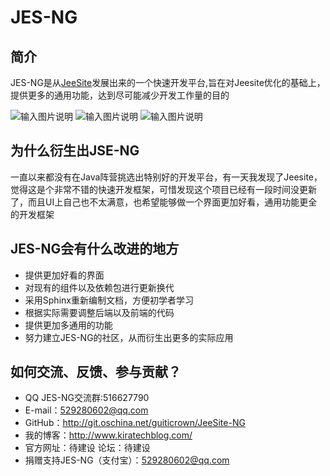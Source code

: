 # JES-NG

## 简介

JES-NG是从[JeeSite](http://git.oschina.net/thinkgem/jeesite)发展出来的一个快速开发平台,旨在对Jeesite优化的基础上，提供更多的通用功能，达到尽可能减少开发工作量的目的

![输入图片说明](http://git.oschina.net/uploads/images/2016/0331/184631_00634e5a_8819.png "在这里输入图片标题")
![输入图片说明](http://git.oschina.net/uploads/images/2016/0331/184656_9a758448_8819.png "在这里输入图片标题")
![输入图片说明](http://git.oschina.net/uploads/images/2016/0331/184708_85d61a77_8819.png "在这里输入图片标题")

## 为什么衍生出JSE-NG

一直以来都没有在Java阵营挑选出特别好的开发平台，有一天我发现了Jeesite，觉得这是个非常不错的快速开发框架，可惜发现这个项目已经有一段时间没更新了，而且UI上自己也不太满意，也希望能够做一个界面更加好看，通用功能更全的开发框架

## JES-NG会有什么改进的地方
* 提供更加好看的界面
* 对现有的组件以及依赖包进行更新换代
* 采用Sphinx重新编制文档，方便初学者学习
* 根据实际需要调整后端以及前端的代码
* 提供更加多通用的功能
* 努力建立JES-NG的社区，从而衍生出更多的实际应用

## 如何交流、反馈、参与贡献？

* QQ JES-NG交流群:516627790
* E-mail：529280602@qq.com
* GitHub：<http://git.oschina.net/guiticrown/JeeSite-NG>
* 我的博客：<http://www.kiratechblog.com/>
* 官方网址：待建设  论坛：待建设
* 捐赠支持JES-NG（支付宝）：529280602@qq.com

